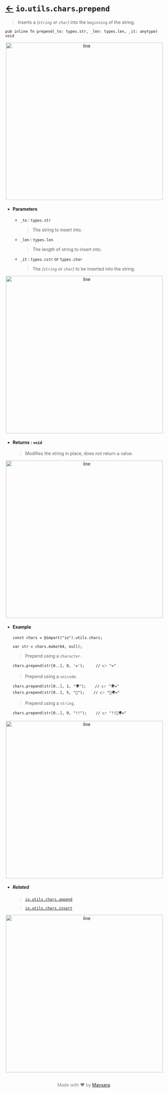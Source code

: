 # [←](../readme.md) `io`.`utils`.`chars`.`prepend`

> Inserts a _(`string` or `char`)_ into the `beginning` of the string.

```zig
pub inline fn prepend(_to: types.str, _len: types.len, _it: anytype) void
```


<div align="center">
<img src="https://raw.githubusercontent.com/Super-ZIG/io/refs/heads/main/docs/dist/img/md/line.png" alt="line" style="width:500px;"/>
</div>

- #### Parameters

    - `_to` : `types.str`

        > The string to insert into.


    - `_len` : `types.len`

        > The length of string to insert into.


    - `_it` : `types.cstr` or `types.char`

        > The _(`string` or `char`)_ to be inserted into the string.


<div align="center">
<img src="https://raw.githubusercontent.com/Super-ZIG/io/refs/heads/main/docs/dist/img/md/line.png" alt="line" style="width:500px;"/>
</div>

- #### Returns : `void`

    > Modifies the string in place, does not return a value.

<div align="center">
<img src="https://raw.githubusercontent.com/Super-ZIG/io/refs/heads/main/docs/dist/img/md/line.png" alt="line" style="width:500px;"/>
</div>

- #### Example

    ```zig
    const chars = @import("io").utils.chars;
    ```

    ```zig
    var str = chars.make(64, null);
    ```

    > Prepend using a `character`.

    ```zig
    chars.prepend(str[0..], 0, '=');     // 👉 "="
    ```

    > Prepend using a `unicode`.

    ```zig
    chars.prepend(str[0..], 1, "🌍");    // 👉 "🌍="
    chars.prepend(str[0..], 5, "🌟");    // 👉 "🌟🌍="
    ```

    > Prepend using a `string`.

    ```zig
    chars.prepend(str[0..], 9, "!!");    // 👉 "!!🌟🌍="
    ```

<div align="center">
<img src="https://raw.githubusercontent.com/Super-ZIG/io/refs/heads/main/docs/dist/img/md/line.png" alt="line" style="width:500px;"/>
</div>

- ##### Related

  > [`io.utils.chars.append`](./append.md)

  > [`io.utils.chars.insert`](./insert.md)

<div align="center">
<img src="https://raw.githubusercontent.com/Super-ZIG/io/refs/heads/main/docs/dist/img/md/line.png" alt="line" style="width:500px;"/>
</div>

<p align="center" style="color:grey;"><br />Made with ❤️ by <a href="http://github.com/maysara-elshewehy" target="blank">Maysara</a>.</p>